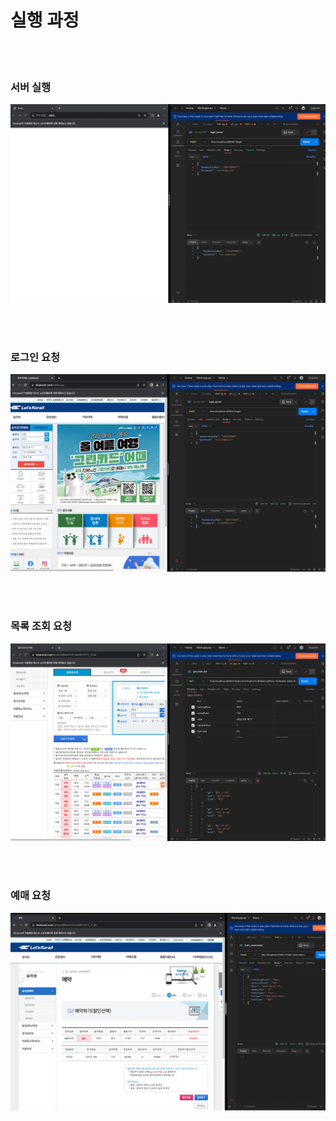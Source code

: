 # 실행 과정

<br>
<br>

### 서버 실행

![img_2.png](img_2.png)

<br>
<br>


### 로그인 요청

![img_3.png](img_3.png)


<br>
<br>


### 목록 조회 요청 

![img_4.png](img_4.png)

<br>
<br>

### 예매 요청 

![img_5.png](img_5.png)